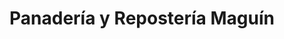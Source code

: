 ---
title: "Panadería y Repostería Maguín"
url: /santo-domingo/panaderia-y-reposteria-maguin/
shop: panadería
---